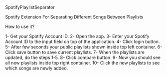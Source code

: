 SpotifyPlaylistSeparator

Spotify Extension For Separating Different Songs Between Playlists

How to use it?

1- Get your Spotify Account ID.
2- Open the app.
3- Enter your Spotify Account ID to the input field on top of the application.
4- Click login button.
5- After few seconds your public playlists shown inside top left container.
6- Click save button to save current playlists.
7- When the playlists are updated, do the steps 1-5.
8- Click compare button.
9- Now you should see all new playlists inside top right container.
10- Click the new playlists to see which songs are newly added. 
